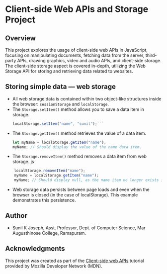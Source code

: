 # Client-side Web APIs and Storage Project

## Overview

This project explores the usage of client-side web APIs in JavaScript, focusing on manipulating documents, fetching data from the server, third-party APIs, drawing graphics, video and audio APIs, and client-side storage. The client-side storage aspect is covered in-depth, utilizing the Web Storage API for storing and retrieving data related to websites.

## Storing simple data — web storage

- All web storage data is contained within two object-like structures inside the browser: `sessionStorage` and `localStorage`.
- The `Storage.setItem()` method allows you to save a data item in storage.
   ```js 
   localStorage.setItem("name", "sunil");```
- The `Storage.getItem()` method retrieves the value of a data item.
    ```js
    let myName = localStorage.getItem("name");
    myName; // Should display the value of the name data item.
    ```
- The `Storage.removeItem()` method removes a data item from web storage.
js
```js
    localStorage.removeItem("name");
    myName = localStorage.getItem("name");
    myName; // Should display null, as the name item no longer exists in web storage.
```
- Web storage data persists between page loads and even when the browser is closed (in the case of localStorage). This example demonstrates this persistence.

## Author

- Sunil K Joseph, Asst. Professor, Dept. of Computer Science, Mar Augusthinose College, Ramapuram.

## Acknowledgments
This project was created as part of the [Client-side web APIs](https://developer.mozilla.org/en-US/docs/Learn/JavaScript/Client-side_web_APIs) tutorial provided by Mozilla Developer Network (MDN).

